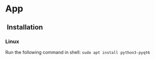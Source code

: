 # App

##  Installation

### Linux

Run the following command in shell: `sudo apt install python3-pyqt6`
